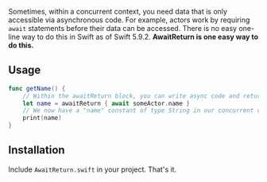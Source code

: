 Sometimes, within a concurrent context, you need data that is only accessible via asynchronous code. For example, actors work by requiring `await` statements before their data can be accessed.
There is no easy one-line way to do this in Swift as of Swift 5.9.2. **AwaitReturn is one easy way to do this.**

## Usage

```swift
func getName() {
    // Within the awaitReturn block, you can write async code and return it normally.
    let name = awaitReturn { await someActor.name }
    // We now have a "name" constant of type String in our concurrent context.
    print(name)
}
```

## Installation

Include `AwaitReturn.swift` in your project. That's it.
